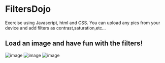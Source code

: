 # FiltersDojo

Exercise using Javascript, html and CSS. You can upload any pics from your device and add filters as contrast,saturation,etc...

## Load an image and have fun with the filters!
![image](https://user-images.githubusercontent.com/71635987/115528750-9db8f000-a292-11eb-8cb3-187b09b5eea0.png)
![image](https://user-images.githubusercontent.com/71635987/115529027-d9ec5080-a292-11eb-8ff8-5c470f7ffa2e.png)
![image](https://user-images.githubusercontent.com/71635987/115528941-c4772680-a292-11eb-8efb-02b26944994a.png)
